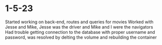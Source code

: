 # 1-5-23

Started working on back-end, routes and queries for movies
Worked with Jesse and Mike, Jesse was the driver and Mike and I were the navigators
Had trouble getting connection to the database with proper username and password, was resolved by delting the volume and rebuilding the container
